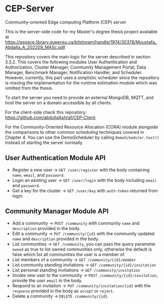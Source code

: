 # CEP-Server
Community-oriented Edge computing Platform (CEP) server

This is the server-side code for my Master's degree thesis project available at https://qspace.library.queensu.ca/bitstream/handle/1974/30378/Moustafa_Abdalla_A_202209_MASc.pdf. 

This repository covers the main logic for the server described in section 3.3.2. This covers the following modules User Authentication and Authorization, Cluster Manager, Community Management Portal, Data Manager, Benchmark Manager, Notification Handler, and Scheduler. However, currently, this part uses a simplistic scheduler since the repository is missing the implementation for the runtime estimation module which was omitted from the thesis.

To start the server you need to provide an external MongoDB, MQTT, and host the server on a domain accessible by all clients.

For the client-side check this repository: https://github.com/abdullaAshraf/CEP-Client.

For the Community-Oriented Resource Allocation (CORA) module alongside the comparisons to other common scheduling techniques covered in Chapter 4. You can use the DemoScheduler by calling ```DemoScheduler.test()``` instead of starting the server normally.

## User Authentication Module API
* Register a new user -> ```GET /user/register``` with the body containing ```name```, ```email```, and ```password```.
* Login an existing user -> ```GET /user/login``` with the body including ```email``` and ```password```.
* Get a key for the cluster -> ```GET /user/key``` with ```auth-token``` returned from login.

## Community Manager Module API
* Add a community -> ```POST /community``` with community ```name``` and ```description``` provided in the body.
* Edit a community -> ```PUT /community/{id}``` with the community updated ```name``` and ```description``` provided in the body.
* List communities -> ```GET /community```, you can pass the query parameter ```owned``` as true to list owned communities only, otherwise the default is false which list all communities the user is a member of.
* List members of a community -> ```GET /community/{id}/member```
* List community standing invitations -> ```GET /community/{id}/invitation```
* List personal standing invitations -> ```GET /community/invitation```
* Inviate new user to the community -> ```POST /community/{id}/invitation```, provide the user ```email``` in the body.
* Respond to an invitation -> ```PUT /community/invitation/{id}``` with the ```response``` provided in the body as ```accept``` or ```reject```.
* Delete a community -> ```DELETE /community/{id}```.
